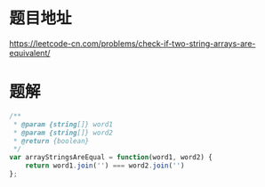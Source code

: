 # 题目地址
https://leetcode-cn.com/problems/check-if-two-string-arrays-are-equivalent/

# 题解
```js
/**
 * @param {string[]} word1
 * @param {string[]} word2
 * @return {boolean}
 */
var arrayStringsAreEqual = function(word1, word2) {
    return word1.join('') === word2.join('')
};  
```